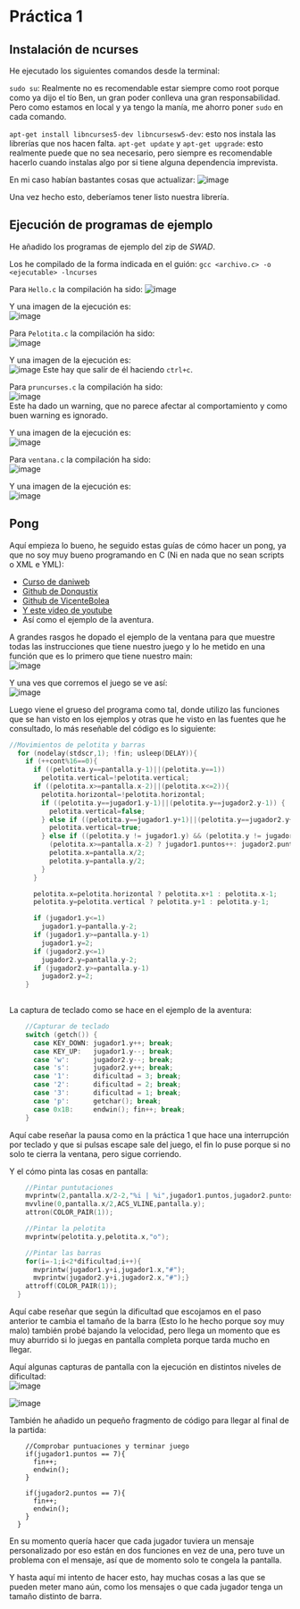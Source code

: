 # Práctica 1

## Instalación de ncurses

He ejecutado los siguientes comandos desde la terminal:

`sudo su`: Realmente no es recomendable estar siempre como root porque como ya dijo el tío Ben, un gran poder conlleva una gran responsabilidad. Pero como estamos en local y ya tengo la manía, me ahorro poner `sudo` en cada comando.

`apt-get install libncurses5-dev libncursesw5-dev`: esto nos instala las librerías que nos hacen falta.
`apt-get update` y `apt-get upgrade`: esto realmente puede que no sea necesario, pero siempre es recomendable hacerlo cuando instalas algo por si tiene alguna dependencia imprevista.

En mi caso habían bastantes cosas que actualizar:
![image](https://user-images.githubusercontent.com/23319307/162232771-573d3f02-2ac2-4d69-b21c-7be48b11eaea.png)

Una vez hecho esto, deberíamos tener listo nuestra librería.

## Ejecución de programas de ejemplo

He añadido los programas de ejemplo del zip de *SWAD*.

Los he compilado de la forma indicada en el guión:
`gcc <archivo.c> -o <ejecutable> -lncurses`

Para `Hello.c` la compilación ha sido:
![image](https://user-images.githubusercontent.com/23319307/162235572-3b8d1453-614c-44a1-ac50-2b92c639943f.png)


Y una imagen de la ejecución es:  
![image](https://user-images.githubusercontent.com/23319307/162235641-55dbe29a-d38b-4c54-a758-5bc503948d02.png)


Para `Pelotita.c` la compilación ha sido:  
![image](https://user-images.githubusercontent.com/23319307/162235934-fe866061-8ea9-4080-9a94-e3222bf53ea3.png)


Y una imagen de la ejecución es:  
![image](https://user-images.githubusercontent.com/23319307/162235775-289e1ffe-e7cb-4185-baad-b1ff2618248b.png)
Este hay que salir de él haciendo `ctrl+c`.

Para `pruncurses.c` la compilación ha sido:  
![image](https://user-images.githubusercontent.com/23319307/162236187-e2c88943-72c1-47e9-9f9d-fa696b8bfca1.png)  
Este ha dado un warning, que no parece afectar al comportamiento y como buen warning es ignorado.

Y una imagen de la ejecución es:  
![image](https://user-images.githubusercontent.com/23319307/162236350-64e81637-33dc-4103-9b6e-187a78268bf4.png)


Para `ventana.c` la compilación ha sido:  
![image](https://user-images.githubusercontent.com/23319307/162236458-0faa5c64-9b59-4531-bf19-85f56d0e3e46.png)


Y una imagen de la ejecución es:  
![image](https://user-images.githubusercontent.com/23319307/162236520-a8e007c0-feee-4f55-a352-a4236fa9b6a4.png)

## Pong

Aquí empieza lo bueno, he seguido estas guías de cómo hacer un pong, ya que no soy muy bueno programando en C (Ni en nada que no sean scripts o XML e YML):  
- [Curso de daniweb](https://www.daniweb.com/programming/software-development/threads/75544/ncurses-and-pong)
- [Github de Donqustix](https://github.com/donqustix/pong)
- [Github de VicenteBolea](https://github.com/vicentebolea/Pong-curses)
- [Y este video de youtube](https://www.youtube.com/watch?v=_pH5xVN73VQ)
- Así como el ejemplo de la aventura.

A grandes rasgos he dopado el ejemplo de la ventana para que muestre todas las instrucciones que tiene nuestro juego y lo he metido en una función que es lo primero que tiene nuestro main:  
![image](https://user-images.githubusercontent.com/23319307/162411900-b9fdd092-259c-463d-bc86-2d89b965b1ac.png)

Y una ves que corremos el juego se ve así:  
![image](https://user-images.githubusercontent.com/23319307/162412068-db66e755-ac0f-46a4-bdea-dae70a1872aa.png)


Luego viene el grueso del programa como tal, donde utilizo las funciones que se han visto en los ejemplos y otras que he visto en las fuentes que he consultado, lo más reseñable del código es lo siguiente:  
```c++
//Movimientos de pelotita y barras
  for (nodelay(stdscr,1); !fin; usleep(DELAY)){
    if (++cont%16==0){
      if ((pelotita.y==pantalla.y-1)||(pelotita.y==1))
        pelotita.vertical=!pelotita.vertical;
      if ((pelotita.x>=pantalla.x-2)||(pelotita.x<=2)){
        pelotita.horizontal=!pelotita.horizontal;
        if ((pelotita.y==jugador1.y-1)||(pelotita.y==jugador2.y-1)) {
          pelotita.vertical=false;
        } else if ((pelotita.y==jugador1.y+1)||(pelotita.y==jugador2.y+1)) {
          pelotita.vertical=true;
        } else if ((pelotita.y != jugador1.y) && (pelotita.y != jugador2.y)) {
          (pelotita.x>=pantalla.x-2) ? jugador1.puntos++: jugador2.puntos++;
          pelotita.x=pantalla.x/2;
          pelotita.y=pantalla.y/2;
        }
      }

      pelotita.x=pelotita.horizontal ? pelotita.x+1 : pelotita.x-1;
      pelotita.y=pelotita.vertical ? pelotita.y+1 : pelotita.y-1;

      if (jugador1.y<=1)
        jugador1.y=pantalla.y-2;
      if (jugador1.y>=pantalla.y-1)
        jugador1.y=2;
      if (jugador2.y<=1)
        jugador2.y=pantalla.y-2;
      if (jugador2.y>=pantalla.y-1)
        jugador2.y=2;
    }
    
```

La captura de teclado como se hace en el ejemplo de la aventura:
```c++
    //Capturar de teclado
    switch (getch()) {
      case KEY_DOWN: jugador1.y++; break;
      case KEY_UP:   jugador1.y--; break;
      case 'w':      jugador2.y--; break;
      case 's':      jugador2.y++; break;
      case '1':      dificultad = 3; break;
      case '2':      dificultad = 2; break;
      case '3':      dificultad = 1; break;
      case 'p':      getchar(); break;
      case 0x1B:     endwin(); fin++; break;
    }
```  
Aquí cabe reseñar la pausa como en la práctica 1 que hace una interrupción por teclado y que si pulsas escape sale del juego, el fin lo puse porque si no solo te cierra la ventana, pero sigue corriendo.


Y el cómo pinta las cosas en pantalla:
```c++
    //Pintar puntutaciones
    mvprintw(2,pantalla.x/2-2,"%i | %i",jugador1.puntos,jugador2.puntos);
    mvvline(0,pantalla.x/2,ACS_VLINE,pantalla.y);
    attron(COLOR_PAIR(1));

    //Pintar la pelotita
    mvprintw(pelotita.y,pelotita.x,"o");

    //Pintar las barras
    for(i=-1;i<2*dificultad;i++){
      mvprintw(jugador1.y+i,jugador1.x,"#");
      mvprintw(jugador2.y+i,jugador2.x,"#");}
    attroff(COLOR_PAIR(1));
  }
```

Aquí cabe reseñar que según la dificultad que escojamos en el paso anterior te cambia el tamaño de la barra (Esto lo he hecho porque soy muy malo) también probé bajando la velocidad, pero llega un momento que es muy aburrido si lo juegas en pantalla completa porque tarda mucho en llegar.

Aquí algunas capturas de pantalla con la ejecución en distintos niveles de dificultad:  
![image](https://user-images.githubusercontent.com/23319307/162413672-3c6d2428-1025-413e-8b86-4c1bc8ad6fe3.png)

![image](https://user-images.githubusercontent.com/23319307/162413756-120c6e68-f934-4fcc-82f1-27d4acce5eea.png)


También he añadido un pequeño fragmento de código para llegar al final de la partida:  
```c+++
    //Comprobar puntuaciones y terminar juego
    if(jugador1.puntos == 7){
      fin++;
      endwin();
    }

    if(jugador2.puntos == 7){
      fin++;
      endwin();
    }
  }
```  
En su momento quería hacer que cada jugador tuviera un mensaje personalizado por eso están en dos funciones en vez de una, pero tuve un problema con el mensaje, así que de momento solo te congela la pantalla.

Y hasta aquí mi intento de hacer esto, hay muchas cosas a las que se pueden meter mano aún, como los mensajes o que cada jugador tenga un tamaño distinto de barra.
